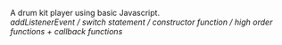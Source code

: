 A drum kit player using basic Javascript. <br>
<em> addListenerEvent / switch statement / constructor function / high order functions + callback functions 
</em>
